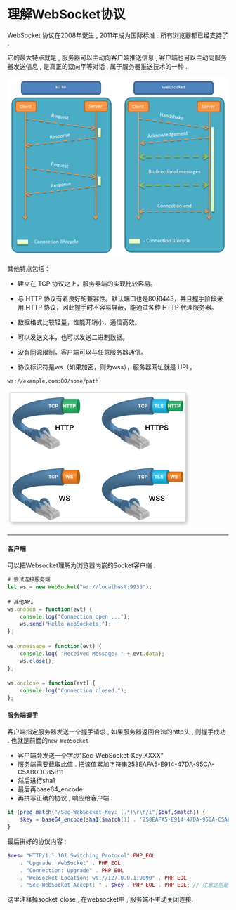 # 理解WebSocket协议

WebSocket 协议在2008年诞生 , 2011年成为国际标准 . 所有浏览器都已经支持了 .

它的最大特点就是 , 服务器可以主动向客户端推送信息 , 客户端也可以主动向服务器发送信息 , 是真正的双向平等对话 , 属于服务器推送技术的一种 .

![](/assets/websocket.png)

其他特点包括：

* 建立在 TCP 协议之上，服务器端的实现比较容易。

* 与 HTTP 协议有着良好的兼容性。默认端口也是80和443，并且握手阶段采用 HTTP 协议，因此握手时不容易屏蔽，能通过各种 HTTP 代理服务器。

* 数据格式比较轻量，性能开销小，通信高效。

* 可以发送文本，也可以发送二进制数据。

* 没有同源限制，客户端可以与任意服务器通信。

* 协议标识符是ws（如果加密，则为wss），服务器网址就是 URL。

```
ws://example.com:80/some/path
```

![](/assets/wws.png)

---

#### 客户端

可以把Websocket理解为浏览器内嵌的Socket客户端 .

```js
# 尝试连接服务端
let ws = new WebSocket("ws://localhost:9933");

# 其他API
ws.onopen = function(evt) {
    console.log("Connection open ...");
    ws.send("Hello WebSockets!");
};

ws.onmessage = function(evt) {
    console.log( "Received Message: " + evt.data);
    ws.close();
};

ws.onclose = function(evt) {
    console.log("Connection closed.");
};
```

#### 服务端握手

客户端指定服务器发送一个握手请求 , 如果服务器返回合法的http头 , 则握手成功 . 也就是前面的`new WebSocket`

* 客户端会发送一个字段“Sec-WebSocket-Key:XXXX”
* 服务端需要截取此值 . 把该值累加字符串258EAFA5-E914-47DA-95CA-C5AB0DC85B11
* 然后进行sha1
* 最后再base64\_encode
* 再拼写正确的协议 , 响应给客户端 . 

```php
if (preg_match("/Sec-WebSocket-Key: (.*)\r\n/i",$buf,$match)) {
    $key = base64_encode(sha1($match[1] . '258EAFA5-E914-47DA-95CA-C5AB0DC85B11',true));
}
```

最后拼好的协议内容 :

```php
$res= "HTTP/1.1 101 Switching Protocol".PHP_EOL
    . "Upgrade: WebSocket" . PHP_EOL
    . "Connection: Upgrade" . PHP_EOL
    . "WebSocket-Location: ws://127.0.0.1:9090" . PHP_EOL
    . "Sec-WebSocket-Accept: " . $key . PHP_EOL . PHP_EOL; // 注意这里是两个换行
```

这里注释掉socket\_close , 在websocket中 , 服务端不主动关闭连接. 

